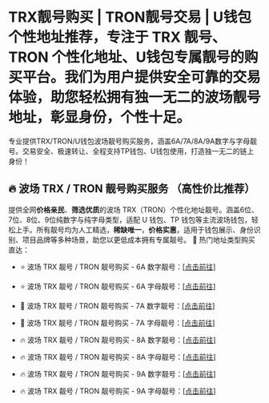 # TRX靓号购买 | TRON靓号交易 | U钱包个性地址推荐，专注于 TRX 靓号、TRON 个性化地址、U钱包专属靓号的购买平台。我们为用户提供安全可靠的交易体验，助您轻松拥有独一无二的波场靓号地址，彰显身份，个性十足。

专业提供TRX/TRON/U钱包波场靓号购买服务，涵盖6A/7A/8A/9A数字与字母靓号。交易安全、极速转让、全程支持TP钱包、U钱包使用，打造独一无二的链上身份！

## 🔥 波场 TRX / TRON 靓号购买服务 （高性价比推荐）

提供全网**价格亲民**、**筛选优质**的波场 TRX（TRON）个性化地址靓号。涵盖6位、7位、8位、9位纯数字与纯字母类型，适配 U 钱包、TP 钱包等主流波场钱包，轻松上手。所有靓号均为人工精选，**稀缺唯一**，**价格实惠**，适用于钱包展示、身份识别、项目品牌等多种场景，助您以更低成本拥有专属靓号。
🛒 热门地址类型购买直达：

- ⭐ 波场 TRX 靓号 / TRON 靓号购买 - 6A 数字靓号：[[点击前往]](https://shop.muooy.com/buy/24)

- ⭐ 波场 TRX 靓号 / TRON 靓号购买 - 6A 字母靓号：[[点击前往]](https://shop.muooy.com/buy/52)

- 🌟 波场 TRX 靓号 / TRON 靓号购买 - 7A 数字靓号：[[点击前往]](https://shop.muooy.com/buy/54)

- 🌟 波场 TRX 靓号 / TRON 靓号购买 - 7A 字母靓号：[[点击前往]](https://shop.muooy.com/buy/53)

- 🔥 波场 TRX 靓号 / TRON 靓号购买 - 8A 数字靓号：[[点击前往]](https://shop.muooy.com/buy/56)

- 🔥 波场 TRX 靓号 / TRON 靓号购买 - 8A 字母靓号：[[点击前往]](https://shop.muooy.com/buy/55)

- 🔥 波场 TRX 靓号 / TRON 靓号购买 - 9A 数字靓号：[[点击前往]](https://shop.muooy.com/)

- 🔥 波场 TRX 靓号 / TRON 靓号购买 - 9A 字母靓号：[[点击前往]](https://shop.muooy.com/)
